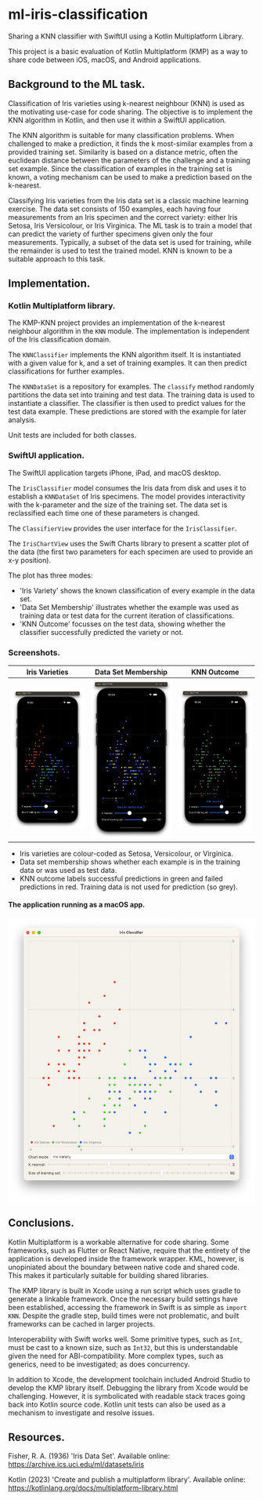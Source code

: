 # ml-iris-classification
Sharing a KNN classifier with SwiftUI using a Kotlin Multiplatform Library.

This project is a basic evaluation of Kotlin Multiplatform (KMP) as a way to share code between iOS, macOS, and Android applications.

## Background to the ML task.
Classification of Iris varieties using k-nearest neighbour (KNN) is used as the motivating use-case for code sharing. The objective is to implement the KNN algorithm in Kotlin, and then use it within a SwiftUI application.

The KNN algorithm is suitable for many classification problems. When challenged to make a prediction, it finds the k most-similar examples from a provided training set. Similarity is based on a distance metric, often the euclidean distance between the parameters of the challenge and a training set example. Since the classification of examples in the training set is known, a voting mechanism can be used to make a prediction based on the k-nearest.

Classifying Iris varieties from the Iris data set is a classic machine learning exercise. The data set consists of 150 examples, each having four measurements from an Iris specimen and the correct variety: either Iris Setosa, Iris Versicolour, or Iris Virginica. The ML task is to train a model that can predict the variety of further specimens given only the four measurements. Typically, a subset of the data set is used for training, while the remainder is used to test the trained model. KNN is known to be a suitable approach to this task.

## Implementation.

### Kotlin Multiplatform library.

The KMP-KNN project provides an implementation of the k-nearest neighbour algorithm in the `KNN` module. The implementation is independent of the Iris classification domain.

The `KNNClassifier` implements the KNN algorithm itself. It is instantiated with a given value for k, and a set of training examples. It can then predict  classifications for further examples.

The `KNNDataSet` is a repository for examples. The `classify` method randomly partitions the data set into training and test data. The training data is used to instantiate a classifier. The classifier is then used to predict values for the test data example. These predictions are stored with the example for later analysis.

Unit tests are included for both classes.

### SwiftUI application.

The SwiftUI application targets iPhone, iPad, and macOS desktop.

The `IrisClassifier` model consumes the Iris data from disk and uses it to establish a `KNNDataSet` of Iris specimens. The model provides interactivity with the k-parameter and the size of the training set. The data set is reclassified each time one of these parameters is changed.

The `ClassifierView` provides the user interface for the `IrisClassifier`.

The `IrisChartView` uses the Swift Charts library to present a scatter plot of the data (the first two parameters for each specimen are used to provide an x-y position).

The plot has three modes:
- 'Iris Variety' shows the known classification of every example in the data set.
- 'Data Set Membership' illustrates whether the example was used as training data or test data for the current iteration of classifications.
- 'KNN Outcome' focusses on the test data, showing whether the classifier successfully predicted the variety or not.

### Screenshots.
| Iris Varieties | Data Set Membership | KNN Outcome |
|------------|------------|------------|
|![image](https://github.com/ncke/ml-iris-classification/blob/5676d610b9825fa578de72ad87161a2c884304d7/screenshots/varieties.png)|![image](https://github.com/ncke/ml-iris-classification/blob/5676d610b9825fa578de72ad87161a2c884304d7/screenshots/set-membership.png)|![image](https://github.com/ncke/ml-iris-classification/blob/5676d610b9825fa578de72ad87161a2c884304d7/screenshots/knn-outcome.png)|
- Iris varieties are colour-coded as Setosa, Versicolour, or Virginica.
- Data set membership shows whether each example is in the training data or was used as test data.
- KNN outcome labels successful predictions in green and failed predictions in red. Training data is not used for prediction (so grey).

#### The application running as a macOS app.
![image](https://github.com/ncke/ml-iris-classification/blob/7c85f28aaac44477baaf8b329a55d06119ecd207/screenshots/macos-app.png)
## Conclusions.

Kotlin Multiplatform is a workable alternative for code sharing. Some frameworks, such as Flutter or React Native, require that the entirety of the application is developed inside the framework wrapper. KML, however, is unopiniated about the boundary between native code and shared code. This makes it particularly suitable for building shared libraries.

The KMP library is built in Xcode using a run script which uses gradle to generate a linkable framework. Once the necessary build settings have been established, accessing the framework in Swift is as simple as `import KNN`. Despite the gradle step, build times were not problematic, and built frameworks can be cached in larger projects.

Interoperability with Swift works well. Some primitive types, such as `Int`, must be cast to a known size, such as `Int32`, but this is understandable given the need for ABI-compatibility. More complex types, such as generics, need to be investigated; as does concurrency.

In addition to Xcode, the development toolchain included Android Studio to develop the KMP library itself. Debugging the library from Xcode would be challenging. However, it is symbolicated with readable stack traces going back into Kotlin source code. Kotlin unit tests can also be used as a mechanism to investigate and resolve issues.

## Resources.
Fisher, R. A. (1936) 'Iris Data Set'. Available online: https://archive.ics.uci.edu/ml/datasets/iris

Kotlin (2023) 'Create and publish a multiplatform library'. Available online: https://kotlinlang.org/docs/multiplatform-library.html
